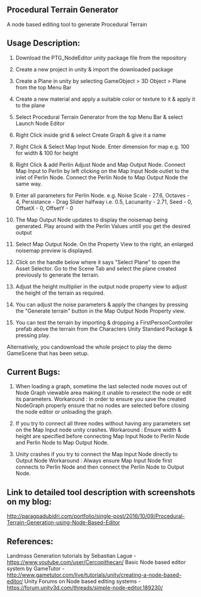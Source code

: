 Procedural Terrain Generator
----------------------------
A node based editing tool to generate Procedural Terrain

Usage Description:
------------------
1) Download the PTG_NodeEditor unity package file from the repository

2) Create a new project in unity & import the downloaded package

3) Create a Plane in unity by selecting GameObject > 3D Object > Plane from the top Menu Bar

4) Create a new material and apply a suitable color or texture to it & apply it to the plane

5) Select Procedural Terrain Generator from the top Menu Bar & select Launch Node Editor

6) Right Click inside grid & select Create Graph & give it a name

7) Right Click & Select Map Input Node. Enter dimension for map e.g. 100 for width & 100 for height

8) Right Click & add Perlin Adjust Node and Map Output Node. Connect Map Input to Perlin by left clicking on the Map Input Node outlet to the inlet of Perlin Node. Connect the Perlin Node to Map Output Node the same way.

9) Enter all parameters for Perlin Node. e.g. Noise Scale  - 27.6, Octaves - 4, Persistance - Drag Slider halfway i.e. 0.5, Lacunarity - 2.71, Seed - 0, OffsetX - 0, OffsetY - 0

10) The Map Output Node updates to display the noisemap being generated. Play around with the Perlin Values untill you get the desired output

11) Select Map Output Node. On the Property View to the right, an enlarged noisemap preview is displayed. 

12) Click on the handle below where it says "Select Plane" to open the Asset Selector. Go to the Scene Tab and select the plane created previously to generate the terrain. 

13) Adjust the height multiplier in the output node property view to adjust the height of the terrain as required.

14) You can adjust the noise parameters & apply the changes by pressing the "Generate terrain" button in the Map Output Node Property view.

15) You can test the terrain by importing & dropping a FirstPersonController prefab above the terrain from the Characters Unity Standard Package & pressing play.

Alternatively, you candownload the whole project to play the demo GameScene that has been setup.

Current Bugs:
------------
1) When loading a graph, sometime the last selected node moves out of Node Graph viewable area making it unable to reselect the node or edit its parameters.
Workaround : In order to ensure you save the created NodeGraph properly ensure that no nodes are selected before closing the node editor or unloading the graph.

2) If you try to connect all three nodes without having any parameters set on the Map Input node unity crashes.
Workaround : Ensure width & height are specified before connecting Map Input Node to Perlin Node and Perlin Node to Map Output Node.

2) Unity crashes if you try to connect the Map Input Node directly to Output Node
Workaround : Always ensure Map Input Node first connects to Perlin Node and then connect the Perlin Node to Output Node.


Link to detailed tool description with screenshots on my blog: 
--------------------------------------------------------------
http://paragpadubidri.com/portfolio/single-post/2016/10/09/Procedural-Terrain-Generation-using-Node-Based-Editor


References:
-----------
Landmass Generation tutorials by Sebastian Lague - https://www.youtube.com/user/Cercopithecan/
Basic Node based editor system by GameTutor - http://www.gametutor.com/live/tutorials/unity/creating-a-node-based-editor/
Unity Forums on Node based editing systems - https://forum.unity3d.com/threads/simple-node-editor.189230/
